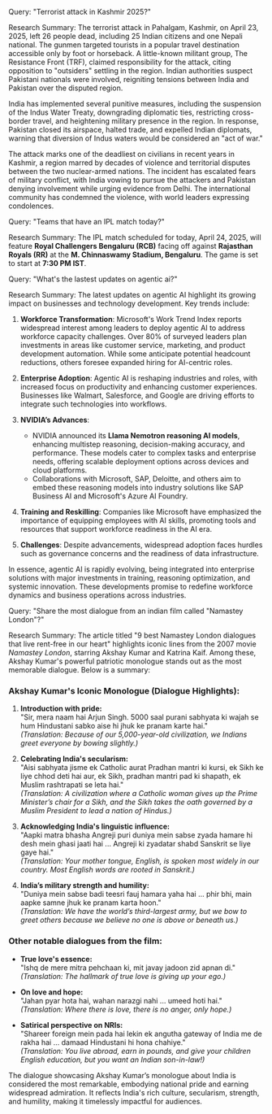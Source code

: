 

Query: "Terrorist attack in Kashmir 2025?"

Research Summary:
The terrorist attack in Pahalgam, Kashmir, on April 23, 2025, left 26 people dead, including 25 Indian citizens and one Nepali national. The gunmen targeted tourists in a popular travel destination accessible only by foot or horseback. A little-known militant group, The Resistance Front (TRF), claimed responsibility for the attack, citing opposition to "outsiders" settling in the region. Indian authorities suspect Pakistani nationals were involved, reigniting tensions between India and Pakistan over the disputed region.

India has implemented several punitive measures, including the suspension of the Indus Water Treaty, downgrading diplomatic ties, restricting cross-border travel, and heightening military presence in the region. In response, Pakistan closed its airspace, halted trade, and expelled Indian diplomats, warning that diversion of Indus waters would be considered an "act of war."

The attack marks one of the deadliest on civilians in recent years in Kashmir, a region marred by decades of violence and territorial disputes between the two nuclear-armed nations. The incident has escalated fears of military conflict, with India vowing to pursue the attackers and Pakistan denying involvement while urging evidence from Delhi. The international community has condemned the violence, with world leaders expressing condolences.



Query: "Teams that have an IPL match today?"

Research Summary:
The IPL match scheduled for today, April 24, 2025, will feature **Royal Challengers Bengaluru (RCB)** facing off against **Rajasthan Royals (RR)** at the **M. Chinnaswamy Stadium, Bengaluru**. The game is set to start at **7:30 PM IST**.



Query: "What's the lastest updates on agentic ai?"

Research Summary:
The latest updates on agentic AI highlight its growing impact on businesses and technology development. Key trends include:

1. **Workforce Transformation**: Microsoft's Work Trend Index reports widespread interest among leaders to deploy agentic AI to address workforce capacity challenges. Over 80% of surveyed leaders plan investments in areas like customer service, marketing, and product development automation. While some anticipate potential headcount reductions, others foresee expanded hiring for AI-centric roles.

2. **Enterprise Adoption**: Agentic AI is reshaping industries and roles, with increased focus on productivity and enhancing customer experiences. Businesses like Walmart, Salesforce, and Google are driving efforts to integrate such technologies into workflows.

3. **NVIDIA’s Advances**:
   - NVIDIA announced its **Llama Nemotron reasoning AI models**, enhancing multistep reasoning, decision-making accuracy, and performance. These models cater to complex tasks and enterprise needs, offering scalable deployment options across devices and cloud platforms.
   - Collaborations with Microsoft, SAP, Deloitte, and others aim to embed these reasoning models into industry solutions like SAP Business AI and Microsoft's Azure AI Foundry.

4. **Training and Reskilling**: Companies like Microsoft have emphasized the importance of equipping employees with AI skills, promoting tools and resources that support workforce readiness in the AI era.

5. **Challenges**: Despite advancements, widespread adoption faces hurdles such as governance concerns and the readiness of data infrastructure.

In essence, agentic AI is rapidly evolving, being integrated into enterprise solutions with major investments in training, reasoning optimization, and systemic innovation. These developments promise to redefine workforce dynamics and business operations across industries.



Query: "Share the most dialogue from an indian film called "Namastey London"?"

Research Summary:
The article titled "9 best Namastey London dialogues that live rent-free in our heart" highlights iconic lines from the 2007 movie *Namastey London*, starring Akshay Kumar and Katrina Kaif. Among these, Akshay Kumar's powerful patriotic monologue stands out as the most memorable dialogue. Below is a summary:

### **Akshay Kumar's Iconic Monologue (Dialogue Highlights):**
1. **Introduction with pride:**  
   "Sir, mera naam hai Arjun Singh. 5000 saal purani sabhyata ki wajah se hum Hindustani sabko aise hi jhuk ke pranam karte hai."  
   _(Translation: Because of our 5,000-year-old civilization, we Indians greet everyone by bowing slightly.)_

2. **Celebrating India's secularism:**  
   "Aisi sabhyata jisme ek Catholic aurat Pradhan mantri ki kursi, ek Sikh ke liye chhod deti hai aur, ek Sikh, pradhan mantri pad ki shapath, ek Muslim rashtrapati se leta hai."  
   _(Translation: A civilization where a Catholic woman gives up the Prime Minister’s chair for a Sikh, and the Sikh takes the oath governed by a Muslim President to lead a nation of Hindus.)_

3. **Acknowledging India's linguistic influence:**  
   "Aapki matra bhasha Angreji puri duniya mein sabse zyada hamare hi desh mein ghasi jaati hai ... Angreji ki zyadatar shabd Sanskrit se liye gaye hai."  
   _(Translation: Your mother tongue, English, is spoken most widely in our country. Most English words are rooted in Sanskrit.)_

4. **India’s military strength and humility:**  
   "Duniya mein sabse badi teesri fauj hamara yaha hai ... phir bhi, main aapke samne jhuk ke pranam karta hoon."  
   _(Translation: We have the world’s third-largest army, but we bow to greet others because we believe no one is above or beneath us.)_

### **Other notable dialogues from the film:**
- **True love's essence:**  
   "Ishq de mere mitra pehchaan ki, mit javay jadoon zid apnan di."  
   _(Translation: The hallmark of true love is giving up your ego.)_

- **On love and hope:**  
   "Jahan pyar hota hai, wahan narazgi nahi ... umeed hoti hai."  
   _(Translation: Where there is love, there is no anger, only hope.)_

- **Satirical perspective on NRIs:**  
   "Shareer foreign mein pada hai lekin ek angutha gateway of India me de rakha hai … damaad Hindustani hi hona chahiye."  
   _(Translation: You live abroad, earn in pounds, and give your children English education, but you want an Indian son-in-law!)_

The dialogue showcasing Akshay Kumar’s monologue about India is considered the most remarkable, embodying national pride and earning widespread admiration. It reflects India's rich culture, secularism, strength, and humility, making it timelessly impactful for audiences.

